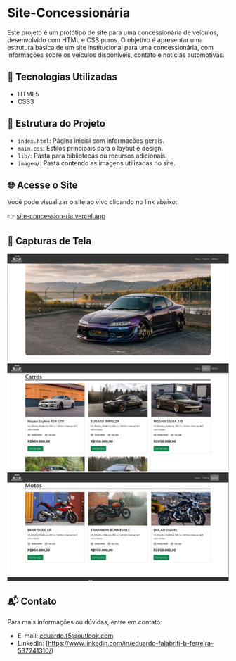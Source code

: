 # Site-Concessionária

Este projeto é um protótipo de site para uma concessionária de veículos, desenvolvido com HTML e CSS puros. O objetivo é apresentar uma estrutura básica de um site institucional para uma concessionária, com informações sobre os veículos disponíveis, contato e notícias automotivas.

## 🚀 Tecnologias Utilizadas

- HTML5
- CSS3

## 📂 Estrutura do Projeto

- `index.html`: Página inicial com informações gerais.
- `main.css`: Estilos principais para o layout e design.
- `lib/`: Pasta para bibliotecas ou recursos adicionais.
- `imagem/`: Pasta contendo as imagens utilizadas no site.

## 🌐 Acesse o Site

Você pode visualizar o site ao vivo clicando no link abaixo:

👉 [site-concession-ria.vercel.app](https://site-concession-ria.vercel.app)

## 📸 Capturas de Tela

![Página Inicial](imagem/Screenshot_1.png)
![](imagem/Screenshot_2.png)
![](imagem/Screenshot_3.png)

## 📬 Contato

Para mais informações ou dúvidas, entre em contato:

- E-mail: eduardo.f5@outlook.com
- LinkedIn: [https://www.linkedin.com/in/eduardo-falabriti-b-ferreira-537241310/)

